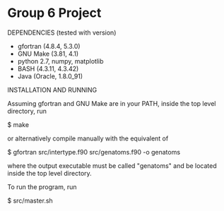 # Group 6 Project

DEPENDENCIES (tested with version)

- gfortran (4.8.4, 5.3.0)
- GNU Make (3.81, 4.1)
- python 2.7, numpy, matplotlib
- BASH (4.3.11, 4.3.42)
- Java (Oracle, 1.8.0_91)

INSTALLATION AND RUNNING

Assuming gfortran and GNU Make are in your PATH,
inside the top level directory, run

$ make

or alternatively compile manually with the equivalent of

$ gfortran src/intertype.f90 src/genatoms.f90 -o genatoms

where the output executable must be called "genatoms" and be located
inside the top level directory.

To run the program, run

$ src/master.sh